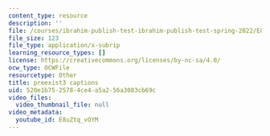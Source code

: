 ```yaml
---
content_type: resource
description: ''
file: /courses/ibrahim-publish-test-ibrahim-publish-test-spring-2022/E8uZtq_vOYM_captions.webvtt
file_size: 123
file_type: application/x-subrip
learning_resource_types: []
license: https://creativecommons.org/licenses/by-nc-sa/4.0/
ocw_type: OCWFile
resourcetype: Other
title: preexist3 captions
uid: 520e1b75-2578-4ce4-a5a2-56a3083cb69c
video_files:
  video_thumbnail_file: null
video_metadata:
  youtube_id: E8uZtq_vOYM
---
```

